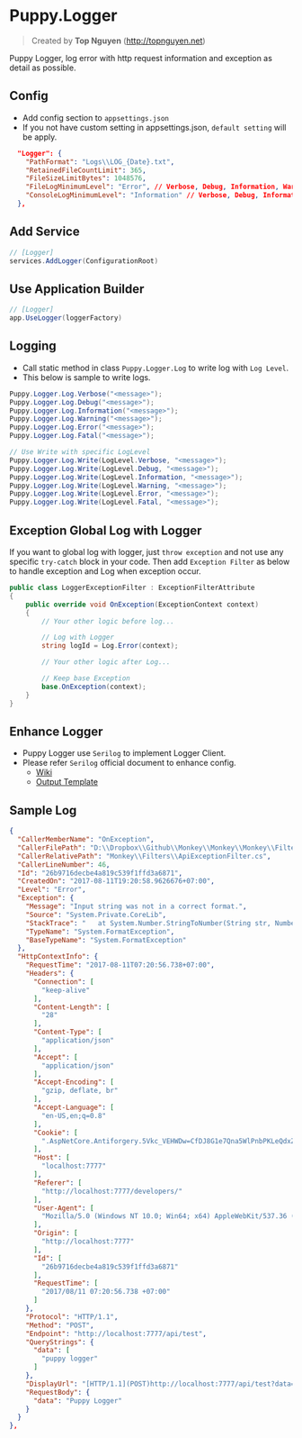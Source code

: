 ﻿# Puppy.Logger
> Created by **Top Nguyen** (http://topnguyen.net)

Puppy Logger, log error with http request information and exception as detail as possible.

## Config
- Add config section to `appsettings.json`
- If you not have custom setting in appsettings.json, `default setting` will be apply.

```json
  "Logger": {
    "PathFormat": "Logs\\LOG_{Date}.txt",
    "RetainedFileCountLimit": 365,
    "FileSizeLimitBytes": 1048576,
    "FileLogMinimumLevel": "Error", // Verbose, Debug, Information, Warning, Error, Fatal.
    "ConsoleLogMinimumLevel": "Information" // Verbose, Debug, Information, Warning, Error, Fatal.
  },
```

## Add Service
```csharp
// [Logger]
services.AddLogger(ConfigurationRoot)
```

## Use Application Builder
```csharp
// [Logger]
app.UseLogger(loggerFactory)
```

## Logging

- Call static method in class `Puppy.Logger.Log` to write log with `Log Level`.
- This below is sample to write logs.

```csharp
Puppy.Logger.Log.Verbose("<message>");
Puppy.Logger.Log.Debug("<message>");
Puppy.Logger.Log.Information("<message>");
Puppy.Logger.Log.Warning("<message>");
Puppy.Logger.Log.Error("<message>");
Puppy.Logger.Log.Fatal("<message>");

// Use Write with specific LogLevel
Puppy.Logger.Log.Write(LogLevel.Verbose, "<message>");
Puppy.Logger.Log.Write(LogLevel.Debug, "<message>");
Puppy.Logger.Log.Write(LogLevel.Information, "<message>");
Puppy.Logger.Log.Write(LogLevel.Warning, "<message>");
Puppy.Logger.Log.Write(LogLevel.Error, "<message>");
Puppy.Logger.Log.Write(LogLevel.Fatal, "<message>");
```

## Exception Global Log with Logger
If you want to global log with logger, just `throw exception` and not use any specific `try-catch` block in your code. Then add `Exception Filter` as below to handle exception and Log when exception occur.

```csharp
public class LoggerExceptionFilter : ExceptionFilterAttribute
{
    public override void OnException(ExceptionContext context)
    {
        // Your other logic before log...

        // Log with Logger
        string logId = Log.Error(context);

        // Your other logic after Log...

        // Keep base Exception
        base.OnException(context);
    }
}
```

## Enhance Logger
- Puppy Logger use `Serilog` to implement Logger Client.
- Please refer `Serilog` official document to enhance config.
  + [Wiki](https://github.com/serilog/serilog/wiki)
  + [Output Template](https://github.com/serilog/serilog/wiki/Formatting-Output)

## Sample Log
```json
{
  "CallerMemberName": "OnException",
  "CallerFilePath": "D:\\Dropbox\\Github\\Monkey\\Monkey\\Monkey\\Filters\\ApiExceptionFilter.cs",
  "CallerRelativePath": "Monkey\\Filters\\ApiExceptionFilter.cs",
  "CallerLineNumber": 46,
  "Id": "26b9716decbe4a819c539f1ffd3a6871",
  "CreatedOn": "2017-08-11T19:20:58.9626676+07:00",
  "Level": "Error",
  "Exception": {
    "Message": "Input string was not in a correct format.",
    "Source": "System.Private.CoreLib",
    "StackTrace": "   at System.Number.StringToNumber(String str, NumberStyles options, NumberBuffer& number, NumberFormatInfo info, Boolean parseDecimal)\r\n   at System.Number.ParseInt32(String s, NumberStyles style, NumberFormatInfo info)\r\n   at Monkey.Controllers.Api.TestApiController.Post(String data, TestData testData) in D:\\Dropbox\\Github\\Monkey\\Monkey\\Monkey\\Controllers\\Api\\TestApiController.cs:line 19\r\n   at lambda_method(Closure , Object , Object[] )\r\n   at Microsoft.AspNetCore.Mvc.Internal.ControllerActionInvoker.<InvokeActionMethodAsync>d__27.MoveNext()\r\n--- End of stack trace from previous location where exception was thrown ---\r\n   at System.Runtime.ExceptionServices.ExceptionDispatchInfo.Throw()\r\n   at System.Runtime.CompilerServices.TaskAwaiter.HandleNonSuccessAndDebuggerNotification(Task task)\r\n   at Microsoft.AspNetCore.Mvc.Internal.ControllerActionInvoker.<InvokeNextActionFilterAsync>d__25.MoveNext()\r\n--- End of stack trace from previous location where exception was thrown ---\r\n   at System.Runtime.ExceptionServices.ExceptionDispatchInfo.Throw()\r\n   at Microsoft.AspNetCore.Mvc.Internal.ControllerActionInvoker.Rethrow(ActionExecutedContext context)\r\n   at Microsoft.AspNetCore.Mvc.Internal.ControllerActionInvoker.Next(State& next, Scope& scope, Object& state, Boolean& isCompleted)\r\n   at Microsoft.AspNetCore.Mvc.Internal.ControllerActionInvoker.<InvokeNextExceptionFilterAsync>d__24.MoveNext()",
    "TypeName": "System.FormatException",
    "BaseTypeName": "System.FormatException"
  },
  "HttpContextInfo": {
    "RequestTime": "2017-08-11T07:20:56.738+07:00",
    "Headers": {
      "Connection": [
        "keep-alive"
      ],
      "Content-Length": [
        "28"
      ],
      "Content-Type": [
        "application/json"
      ],
      "Accept": [
        "application/json"
      ],
      "Accept-Encoding": [
        "gzip, deflate, br"
      ],
      "Accept-Language": [
        "en-US,en;q=0.8"
      ],
      "Cookie": [
        ".AspNetCore.Antiforgery.5Vkc_VEHWDw=CfDJ8G1e7Qna5WlPnbPKLeQdxZBbyaoWo6yWb_fIy9BB9V_kj_H6rrgFFnrSh982Mosq6XbNEKBjOg1SMoi_7Glc9axfaF5J79oBONAXGqdtxK5TPUWabiSq5caI6LLAGxTdrzkguTXvtFWbe7Y4gBKNUyM; driftt_aid=fe218537-7b71-4f2f-aec7-270df2bc46d0; __atuvc=4%7C32"
      ],
      "Host": [
        "localhost:7777"
      ],
      "Referer": [
        "http://localhost:7777/developers/"
      ],
      "User-Agent": [
        "Mozilla/5.0 (Windows NT 10.0; Win64; x64) AppleWebKit/537.36 (KHTML, like Gecko) Chrome/60.0.3112.90 Safari/537.36"
      ],
      "Origin": [
        "http://localhost:7777"
      ],
      "Id": [
        "26b9716decbe4a819c539f1ffd3a6871"
      ],
      "RequestTime": [
        "2017/08/11 07:20:56.738 +07:00"
      ]
    },
    "Protocol": "HTTP/1.1",
    "Method": "POST",
    "Endpoint": "http://localhost:7777/api/test",
    "QueryStrings": {
      "data": [
        "puppy logger"
      ]
    },
    "DisplayUrl": "[HTTP/1.1](POST)http://localhost:7777/api/test?data=puppy%20logger",
    "RequestBody": {
      "data": "Puppy Logger"
    }
  }
},

```